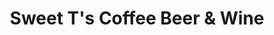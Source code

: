 ---
title: "Sweet T's Coffee Beer & Wine"
url: /duck/sweet-ts-coffee-beer-and-wine/
shop: alcohol
---